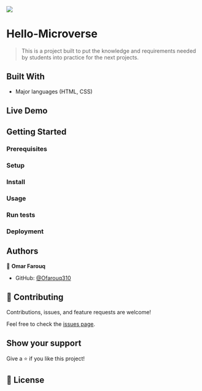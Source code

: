 ![](https://img.shields.io/badge/Microverse-blueviolet)

# Hello-Microverse

> This is a project built to put the knowledge and requirements needed by students into practice for the next projects.


## Built With

- Major languages (HTML, CSS)


## Live Demo 


## Getting Started

### Prerequisites

### Setup

### Install

### Usage

### Run tests

### Deployment


## Authors

👤 **Omar Farouq**

- GitHub: [@Ofarouq310](https://github.com/Ofarouq310)


## 🤝 Contributing

Contributions, issues, and feature requests are welcome!

Feel free to check the [issues page](../../issues/).


## Show your support

Give a ⭐️ if you like this project!


## 📝 License
